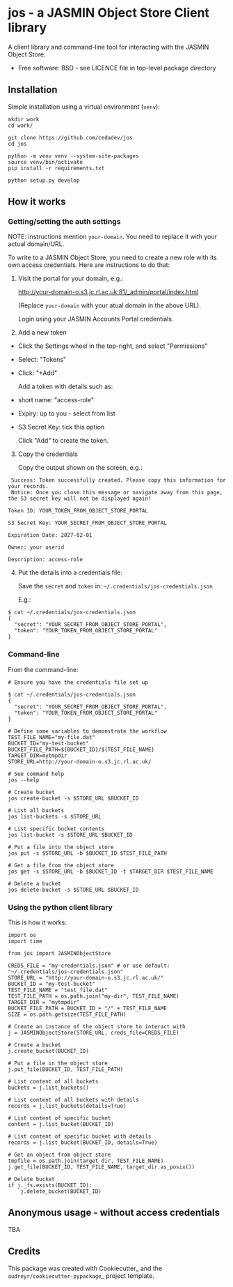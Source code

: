# jos - a JASMIN Object Store Client library

A client library and command-line tool for interacting with the JASMIN Object Store.

* Free software: BSD - see LICENCE file in top-level package directory

## Installation

Simple installation using a virtual environment (`venv`):

```
mkdir work
cd work/

git clone https://github.com/cedadev/jos
cd jos

python -m venv venv --system-site-packages
source venv/bin/activate
pip install -r requirements.txt

python setup.py develop
``` 

## How it works

### Getting/setting the auth settings

NOTE: instructions mention `your-domain`. You need to replace it with your actual domain/URL.

To write to a JASMIN Object Store, you need to create a new role with its own access credentials.
Here are instructions to do that:

1. Visit the portal for your domain, e.g.:

    http://your-domain-o.s3.jc.rl.ac.uk:81/_admin/portal/index.html

    (Replace `your-domain` with your atual domain in the above URL).

    Login using your JASMIN Accounts Portal credentials.

2. Add a new token

- Click the Settings wheel in the top-right, and select "Permissions"
- Select: "Tokens"
- Click: "+Add"

    Add a token with details such as:

- short name: "access-role"
- Expiry: up to you - select from list
- S3 Secret Key: tick this option

    Click "Add" to create the token.

3. Copy the credentials

    Copy the output shown on the screen, e.g.:

```
 Success: Token successfully created. Please copy this information for your records.
 Notice: Once you close this message or navigate away from this page, the S3 secret key will not be displayed again!

Token ID: YOUR_TOKEN_FROM_OBJECT_STORE_PORTAL

S3 Secret Key: YOUR_SECRET_FROM_OBJECT_STORE_PORTAL

Expiration Date: 2027-02-01

Owner: your userid

Description: access-role
```

4. Put the details into a credentials file:

    Save the `secret` and `token` in: `~/.credentials/jos-credentials.json`

    E.g.:

```
$ cat ~/.credentials/jos-credentials.json
{
  "secret": "YOUR_SECRET_FROM_OBJECT_STORE_PORTAL",
  "token": "YOUR_TOKEN_FROM_OBJECT_STORE_PORTAL"
}
```

### Command-line

From the command-line:

```
# Ensure you have the credentials file set up

$ cat ~/.credentials/jos-credentials.json
{
  "secret": "YOUR_SECRET_FROM_OBJECT_STORE_PORTAL",
  "token": "YOUR_TOKEN_FROM_OBJECT_STORE_PORTAL"
}

# Define some variables to demonstrate the workflow
TEST_FILE_NAME="my-file.dat"
BUCKET_ID="my-test-bucket"
BUCKET_FILE_PATH=${BUCKET_ID}/${TEST_FILE_NAME}
TARGET_DIR=mytmpdir
STORE_URL=http://your-domain-o.s3.jc.rl.ac.uk/

# See command help
jos --help

# Create bucket
jos create-bucket -s $STORE_URL $BUCKET_ID

# List all buckets
jos list-buckets -s $STORE_URL

# List specific bucket contents
jos list-bucket -s $STORE_URL $BUCKET_ID

# Put a file into the object store
jos put -s $STORE_URL -b $BUCKET_ID $TEST_FILE_PATH

# Get a file from the object store
jos get -s $STORE_URL -b $BUCKET_ID -t $TARGET_DIR $TEST_FILE_NAME

# Delete a bucket
jos delete-bucket -s $STORE_URL $BUCKET_ID

```

### Using the python client library
 
This is how it works:

```
import os
import time

from jos import JASMINObjectStore

CREDS_FILE = "my-credentials.json" # or use default: "~/.credentials/jos-credentials.json"
STORE_URL = "http://your-domain-o.s3.jc.rl.ac.uk/"
BUCKET_ID = "my-test-bucket"
TEST_FILE_NAME = "test_file.dat"
TEST_FILE_PATH = os.path.join("my-dir", TEST_FILE_NAME)
TARGET_DIR = "mytmpdir"
BUCKET_FILE_PATH = BUCKET_ID + "/" + TEST_FILE_NAME
SIZE = os.path.getsize(TEST_FILE_PATH)

# Create an instance of the object store to interact with
j = JASMINObjectStore(STORE_URL, creds_file=CREDS_FILE)

# Create a bucket
j.create_bucket(BUCKET_ID)

# Put a file in the object store
j.put_file(BUCKET_ID, TEST_FILE_PATH)

# List content of all buckets
buckets = j.list_buckets()

# List content of all buckets with details
records = j.list_buckets(details=True)

# List content of specific bucket
content = j.list_bucket(BUCKET_ID)

# List content of specific bucket with details
records = j.list_bucket(BUCKET_ID, details=True)

# Get an object from object store
tmpfile = os.path.join(target_dir, TEST_FILE_NAME)
j.get_file(BUCKET_ID, TEST_FILE_NAME, target_dir.as_posix())

# Delete bucket
if j._fs.exists(BUCKET_ID):
    j.delete_bucket(BUCKET_ID)

```

## Anonymous usage - without access credentials

TBA

## Credits

This package was created with Cookiecutter_ and the `audreyr/cookiecutter-pypackage`_ project template.


